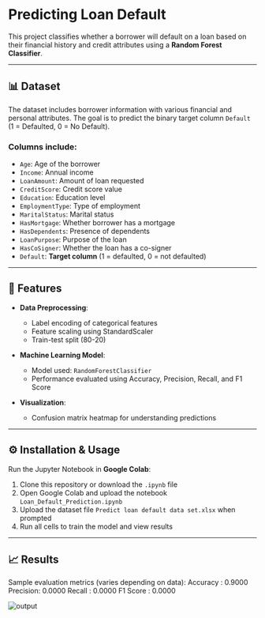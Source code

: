 # Predicting Loan Default

This project classifies whether a borrower will default on a loan based on their financial history and credit attributes using a **Random Forest Classifier**.

---

## 📊 Dataset

The dataset includes borrower information with various financial and personal attributes. The goal is to predict the binary target column `Default` (1 = Defaulted, 0 = No Default).

### Columns include:
- `Age`: Age of the borrower  
- `Income`: Annual income  
- `LoanAmount`: Amount of loan requested  
- `CreditScore`: Credit score value  
- `Education`: Education level  
- `EmploymentType`: Type of employment  
- `MaritalStatus`: Marital status  
- `HasMortgage`: Whether borrower has a mortgage  
- `HasDependents`: Presence of dependents  
- `LoanPurpose`: Purpose of the loan  
- `HasCoSigner`: Whether the loan has a co-signer  
- `Default`: **Target column** (1 = defaulted, 0 = not defaulted)

---

## 🧠 Features

- **Data Preprocessing**:
  - Label encoding of categorical features
  - Feature scaling using StandardScaler
  - Train-test split (80-20)
  
- **Machine Learning Model**:
  - Model used: `RandomForestClassifier`
  - Performance evaluated using Accuracy, Precision, Recall, and F1 Score

- **Visualization**:
  - Confusion matrix heatmap for understanding predictions

---

## ⚙️ Installation & Usage

Run the Jupyter Notebook in **Google Colab**:

1. Clone this repository or download the `.ipynb` file  
2. Open Google Colab and upload the notebook `Loan_Default_Prediction.ipynb`  
3. Upload the dataset file `Predict loan default data set.xlsx` when prompted  
4. Run all cells to train the model and view results

---

## 📈 Results

Sample evaluation metrics (varies depending on data):
Accuracy : 0.9000
Precision: 0.0000
Recall   : 0.0000
F1 Score : 0.0000


![output](https://github.com/user-attachments/assets/b6cb7709-749e-4e63-a837-527f5bc2f896)
